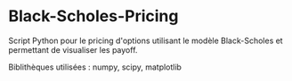 # Black-Scholes-Pricing
Script Python pour le pricing d'options utilisant le modèle Black-Scholes et permettant de visualiser les payoff.

Biblithèques utilisées : 
numpy, scipy, matplotlib
